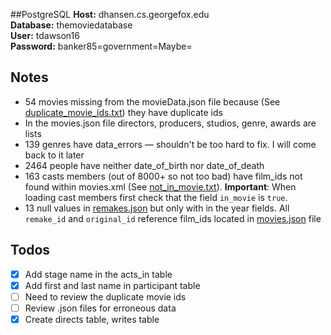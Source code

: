 ##PostgreSQL
__Host:__ dhansen.cs.georgefox.edu \
__Database:__ themoviedatabase \
__User:__ tdawson16\
__Password:__ banker85=government=Maybe=
## Notes

- 54 movies missing from the movieData.json file because (See [duplicate_movie_ids.txt](duplicate_movie_ids.txt))
they have duplicate ids
- In the movies.json file directors, producers, studios, genre, awards are lists
- 139 genres have data_errors &mdash; shouldn't be too hard to fix. I will come back to it later
- 2464 people have neither date_of_birth nor date_of_death
- 163 casts members (out of 8000+ so not too bad) have film_ids not found within movies.xml (See [not_in_movie.txt](not_in_movie.txt)). 
**Important**: When loading cast members first check that the field `in_movie` is `true`. 
- 13 null values in [remakes.json](Data_json/remakes.json) but only with in the year fields. All `remake_id` and 
`original_id` reference film_ids located in [movies.json](Data_json/movies.json) file

## Todos
- [x] Add stage name in the acts_in table
- [x] Add first and last name in participant table
- [ ] Need to review the duplicate movie ids
- [ ] Review .json files for erroneous data
- [x] Create directs table, writes table
